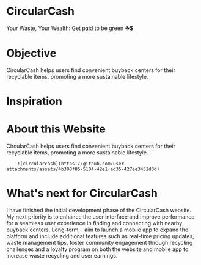 # CircularCash                                  
Your Waste, Your Wealth: Get paid to be green ☘💲          
<h1>Objective</h1>                                 
CircularCash helps users find convenient buyback centers for their recyclable items, promoting a more sustainable lifestyle.                         
<h1>Inspiration</h1>                                                                                                                      
<h1>About this Website</h1>                                                            
CircularCash helps users find convenient buyback centers for their recyclable items, promoting a more sustainable lifestyle.                                        

        ![circularcash](https://github.com/user-attachments/assets/4b308f85-5104-42e1-ad35-427ee3451d3d)
      

<h1>What's next for CircularCash</h1>                                                       
I have finished the initial development phase of the CircularCash website. My next priority is to enhance the user interface and improve performance for a seamless user experience in finding and connecting with nearby buyback centers. Long-term, I aim to launch a mobile app to expand the platform and include additional features such as real-time pricing updates, waste management tips, foster community engagement through recycling challenges and a loyalty program on both the website and mobile app to increase waste recycling and user earnings.
